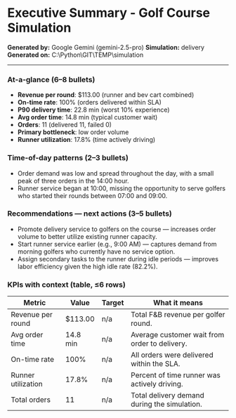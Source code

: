 # Executive Summary - Golf Course Simulation

**Generated by:** Google Gemini (gemini-2.5-pro)
**Simulation:** delivery
**Generated on:** C:\Python\GIT\TEMP\simulation

---

### At-a-glance (6–8 bullets)
- **Revenue per round**: $113.00 (runner and bev cart combined)
- **On-time rate**: 100% (orders delivered within SLA)
- **P90 delivery time**: 22.8 min (worst 10% experience)
- **Avg order time**: 14.8 min (typical customer wait)
- **Orders**: 11 (delivered 11, failed 0)
- **Primary bottleneck**: low order volume
- **Runner utilization**: 17.8% (time actively driving)

### Time-of-day patterns (2–3 bullets)
- Order demand was low and spread throughout the day, with a small peak of three orders in the 14:00 hour.
- Runner service began at 10:00, missing the opportunity to serve golfers who started their rounds between 07:00 and 09:00.

### Recommendations — next actions (3–5 bullets)
- Promote delivery service to golfers on the course — increases order volume to better utilize existing runner capacity.
- Start runner service earlier (e.g., 9:00 AM) — captures demand from morning golfers who currently have no service option.
- Assign secondary tasks to the runner during idle periods — improves labor efficiency given the high idle rate (82.2%).

### KPIs with context (table, ≤6 rows)
| Metric | Value | Target | What it means |
| - | - | - | - |
| Revenue per round | $113.00 | n/a | Total F&B revenue per golfer round. |
| Avg order time | 14.8 min | n/a | Average customer wait from order to delivery. |
| On-time rate | 100% | n/a | All orders were delivered within the SLA. |
| Runner utilization | 17.8% | n/a | Percent of time runner was actively driving. |
| Total orders | 11 | n/a | Total delivery demand during the simulation. |